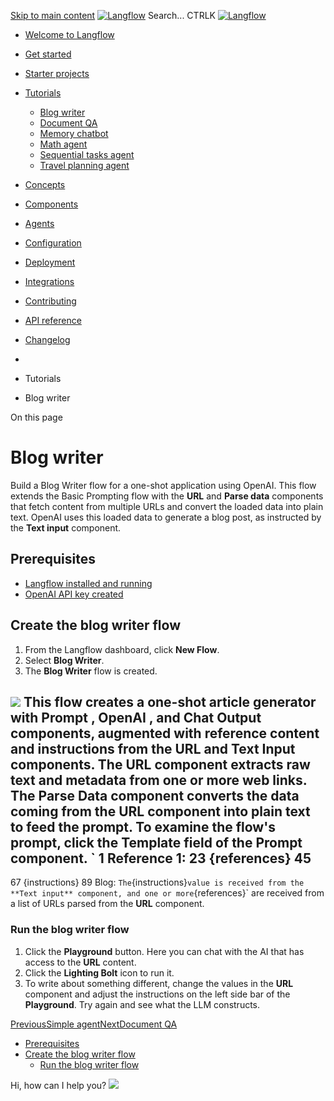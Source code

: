 [Skip to main content](https://docs.langflow.org/<#__docusaurus_skipToContent_fallback>)
[![Langflow](https://docs.langflow.org/img/langflow-logo-black.svg)](https://docs.langflow.org/</>)
[](https://docs.langflow.org/<https:/github.com/langflow-ai/langflow>)[](https://docs.langflow.org/<https:/twitter.com/langflow_ai>)[](https://docs.langflow.org/<https:/discord.gg/EqksyE2EX9>)
Search...
CTRLK
[![Langflow](https://docs.langflow.org/img/langflow-logo-black.svg)](https://docs.langflow.org/</>)
  * [Welcome to Langflow](https://docs.langflow.org/</>)
  * [Get started](https://docs.langflow.org/<#>)
  * [Starter projects](https://docs.langflow.org/<#>)
  * [Tutorials](https://docs.langflow.org/<#>)
    * [Blog writer](https://docs.langflow.org/</tutorials-blog-writer>)
    * [Document QA](https://docs.langflow.org/</tutorials-document-qa>)
    * [Memory chatbot](https://docs.langflow.org/</tutorials-memory-chatbot>)
    * [Math agent](https://docs.langflow.org/</tutorials-math-agent>)
    * [Sequential tasks agent](https://docs.langflow.org/</tutorials-sequential-agent>)
    * [Travel planning agent](https://docs.langflow.org/</tutorials-travel-planning-agent>)
  * [Concepts](https://docs.langflow.org/<#>)
  * [Components](https://docs.langflow.org/<#>)
  * [Agents](https://docs.langflow.org/<#>)
  * [Configuration](https://docs.langflow.org/<#>)
  * [Deployment](https://docs.langflow.org/<#>)
  * [Integrations](https://docs.langflow.org/<#>)
  * [Contributing](https://docs.langflow.org/<#>)
  * [API reference](https://docs.langflow.org/<#>)
  * [Changelog](https://docs.langflow.org/<#>)


  * [](https://docs.langflow.org/</>)
  * Tutorials
  * Blog writer


On this page
# Blog writer
Build a Blog Writer flow for a one-shot application using OpenAI.
This flow extends the Basic Prompting flow with the **URL** and **Parse data** components that fetch content from multiple URLs and convert the loaded data into plain text.
OpenAI uses this loaded data to generate a blog post, as instructed by the **Text input** component.
## Prerequisites[​](https://docs.langflow.org/<#899268e6c12c49b59215373a38287507> "Direct link to Prerequisites")
  * [Langflow installed and running](https://docs.langflow.org/</get-started-installation>)
  * [OpenAI API key created](https://docs.langflow.org/<https:/platform.openai.com/>)


## Create the blog writer flow[​](https://docs.langflow.org/<#0c1a9c65b7d640f693ec3aad963416ff> "Direct link to Create the blog writer flow")
  1. From the Langflow dashboard, click **New Flow**.
  2. Select **Blog Writer**.
  3. The **Blog Writer** flow is created.


![](https://docs.langflow.org/assets/images/starter-flow-blog-writer-05ef4634a1c68dba46a1144f98116700.png)
This flow creates a one-shot article generator with **Prompt** , **OpenAI** , and **Chat Output** components, augmented with reference content and instructions from the **URL** and **Text Input** components.
The **URL** component extracts raw text and metadata from one or more web links. The **Parse Data** component converts the data coming from the **URL** component into plain text to feed the prompt.
To examine the flow's prompt, click the **Template** field of the **Prompt** component.
`
1
Reference 1:
23
{references}
45
---
67
{instructions}
89
Blog:
`
The `{instructions}` value is received from the **Text input** component, and one or more `{references}` are received from a list of URLs parsed from the **URL** component.
### Run the blog writer flow[​](https://docs.langflow.org/<#b93be7a567f5400293693b31b8d0f81a> "Direct link to Run the blog writer flow")
  1. Click the **Playground** button. Here you can chat with the AI that has access to the **URL** content.
  2. Click the **Lighting Bolt** icon to run it.
  3. To write about something different, change the values in the **URL** component and adjust the instructions on the left side bar of the **Playground**. Try again and see what the LLM constructs.


[PreviousSimple agent](https://docs.langflow.org/</starter-projects-simple-agent>)[NextDocument QA](https://docs.langflow.org/</tutorials-document-qa>)
  * [Prerequisites](https://docs.langflow.org/<#899268e6c12c49b59215373a38287507>)
  * [Create the blog writer flow](https://docs.langflow.org/<#0c1a9c65b7d640f693ec3aad963416ff>)
    * [Run the blog writer flow](https://docs.langflow.org/<#b93be7a567f5400293693b31b8d0f81a>)


Hi, how can I help you?
![](https://docs.langflow.org/img/langflow-icon-black-transparent.svg)
